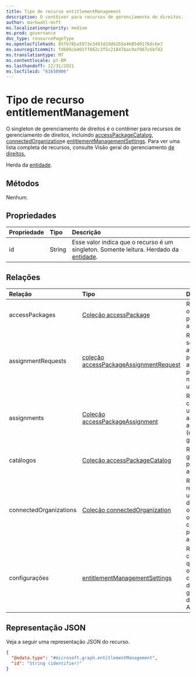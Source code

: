 ```yaml
---
title: Tipo de recurso entitlementManagement
description: O contêiner para recursos de gerenciamento de direitos.
author: markwahl-msft
ms.localizationpriority: medium
ms.prod: governance
doc_type: resourcePageType
ms.openlocfilehash: 85fb78ba5973e3493d2dd62b5e4685d0176dcbe7
ms.sourcegitcommit: fd609cb401ff862c3f5c21847bac9af967c6bf82
ms.translationtype: MT
ms.contentlocale: pt-BR
ms.lasthandoff: 12/31/2021
ms.locfileid: "61650906"
---
```

# <a name="entitlementmanagement-resource-type"></a>Tipo de recurso entitlementManagement

O singleton de gerenciamento de direitos é o contêiner para recursos de gerenciamento de direitos, incluindo [accessPackageCatalog,](accesspackagecatalog.md) [connectedOrganization](connectedorganization.md)e [entitlementManagementSettings](entitlementmanagementsettings.md).  Para ver uma lista completa de recursos, consulte Visão geral do gerenciamento [de direitos.](entitlementmanagement-overview.md)

Herda da [entidade](entity.md).

## <a name="methods"></a>Métodos

Nenhum.

## <a name="properties"></a>Propriedades
|Propriedade|Tipo|Descrição|
|:---|:---|:---|
|id|String|Esse valor indica que o recurso é um singleton. Somente leitura. Herdado da [entidade](entity.md).|

## <a name="relationships"></a>Relações
|Relação|Tipo|Descrição|
|:---|:---|:---|
|accessPackages|[Coleção accessPackage](../resources/accesspackage.md)|Representa objetos do pacote de acesso.|
|assignmentRequests|[coleção accessPackageAssignmentRequest](../resources/accesspackageassignmentrequest.md)|Representa solicitações de atribuição de pacote de acesso criadas por ou em nome de um usuário.|
|assignments|[Coleção accessPackageAssignment](../resources/accesspackageassignment.md)| Representa a concessão de um pacote de acesso a um assunto (usuário ou grupo).|
|catálogos|[Coleção accessPackageCatalog](../resources/accesspackagecatalog.md)| Representa um grupo de pacotes de acesso.|
|connectedOrganizations|[Coleção connectedOrganization](../resources/connectedorganization.md)|Representa referências a um diretório ou domínio de outra organização cujos usuários podem solicitar acesso.|
|configurações|[entitlementManagementSettings](../resources/entitlementmanagementsettings.md)| Representa as configurações que controlam o comportamento do gerenciamento de direitos do Azure AD.|

## <a name="json-representation"></a>Representação JSON
Veja a seguir uma representação JSON do recurso.
<!-- {
  "blockType": "resource",
  "keyProperty": "id",
  "@odata.type": "microsoft.graph.entitlementManagement",
  "openType": false
}
-->
``` json
{
  "@odata.type": "#microsoft.graph.entitlementManagement",
  "id": "String (identifier)"
}
```


